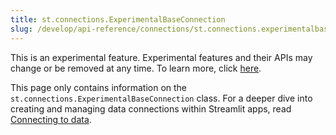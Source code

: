 ```yaml
---
title: st.connections.ExperimentalBaseConnection
slug: /develop/api-reference/connections/st.connections.experimentalbaseconnection
---
```


<Important>

This is an experimental feature. Experimental features and their APIs may change or be removed at any time. To learn more, click [here](/develop/quick-references/prerelease#experimental-features).

</Important>

<Tip>

This page only contains information on the `st.connections.ExperimentalBaseConnection` class. For a deeper dive into creating and managing data connections within Streamlit apps, read [Connecting to data](/develop/concepts/connections/connecting-to-data).

</Tip>

<Autofunction function="streamlit.connections.ExperimentalBaseConnection" deprecated={true} deprecatedText="<code>st.connections.ExperimentalBaseConnection</code> was deprecated in version 1.28.0. Use <a href='/develop/api-reference/connections/st.connections.baseconnection'><code>st.connections.BaseConnection</code></a> instead." />

<Autofunction function="streamlit.connections.ExperimentalBaseConnection.reset" />
